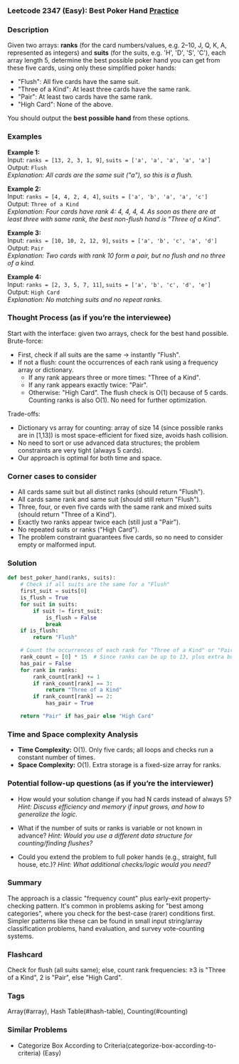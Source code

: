 ### Leetcode 2347 (Easy): Best Poker Hand [Practice](https://leetcode.com/problems/best-poker-hand)

### Description  
Given two arrays: **ranks** (for the card numbers/values, e.g. 2–10, J, Q, K, A, represented as integers) and **suits** (for the suits, e.g. 'H', 'D', 'S', 'C'), each array length 5, determine the best possible poker hand you can get from these five cards, using only these simplified poker hands:
- "Flush": All five cards have the same suit.
- "Three of a Kind": At least three cards have the same rank.
- "Pair": At least two cards have the same rank.
- "High Card": None of the above.

You should output the **best possible hand** from these options.

### Examples  

**Example 1:**  
Input: `ranks = [13, 2, 3, 1, 9]`, `suits = ['a', 'a', 'a', 'a', 'a']`  
Output: `Flush`  
*Explanation: All cards are the same suit ("a"), so this is a flush.*

**Example 2:**  
Input: `ranks = [4, 4, 2, 4, 4]`, `suits = ['a', 'b', 'a', 'a', 'c']`  
Output: `Three of a Kind`  
*Explanation: Four cards have rank 4: 4, 4, 4, 4. As soon as there are at least three with same rank, the best non-flush hand is "Three of a Kind".*

**Example 3:**  
Input: `ranks = [10, 10, 2, 12, 9]`, `suits = ['a', 'b', 'c', 'a', 'd']`  
Output: `Pair`  
*Explanation: Two cards with rank 10 form a pair, but no flush and no three of a kind.*

**Example 4:**  
Input: `ranks = [2, 3, 5, 7, 11]`, `suits = ['a', 'b', 'c', 'd', 'e']`  
Output: `High Card`  
*Explanation: No matching suits and no repeat ranks.*

### Thought Process (as if you’re the interviewee)  

Start with the interface: given two arrays, check for the best hand possible.  
Brute-force:  
- First, check if all suits are the same → instantly "Flush".
- If not a flush: count the occurrences of each rank using a frequency array or dictionary.
  - If any rank appears three or more times: "Three of a Kind".
  - If any rank appears exactly twice: "Pair".
  - Otherwise: "High Card".
The flush check is O(1) because of 5 cards. Counting ranks is also O(1). No need for further optimization.

Trade-offs:  
- Dictionary vs array for counting: array of size 14 (since possible ranks are in [1,13]) is most space-efficient for fixed size, avoids hash collision.  
- No need to sort or use advanced data structures; the problem constraints are very tight (always 5 cards).  
- Our approach is optimal for both time and space.

### Corner cases to consider  
- All cards same suit but all distinct ranks (should return "Flush").
- All cards same rank and same suit (should still return "Flush").
- Three, four, or even five cards with the same rank and mixed suits (should return "Three of a Kind").
- Exactly two ranks appear twice each (still just a "Pair").
- No repeated suits or ranks ("High Card").
- The problem constraint guarantees five cards, so no need to consider empty or malformed input.

### Solution

```python
def best_poker_hand(ranks, suits):
    # Check if all suits are the same for a "Flush"
    first_suit = suits[0]
    is_flush = True
    for suit in suits:
        if suit != first_suit:
            is_flush = False
            break
    if is_flush:
        return "Flush"

    # Count the occurrences of each rank for "Three of a Kind" or "Pair"
    rank_count = [0] * 15  # Since ranks can be up to 13, plus extra buffer
    has_pair = False
    for rank in ranks:
        rank_count[rank] += 1
        if rank_count[rank] == 3:
            return "Three of a Kind"
        if rank_count[rank] == 2:
            has_pair = True

    return "Pair" if has_pair else "High Card"
```

### Time and Space complexity Analysis  

- **Time Complexity:** O(1). Only five cards; all loops and checks run a constant number of times.
- **Space Complexity:** O(1). Extra storage is a fixed-size array for ranks.

### Potential follow-up questions (as if you’re the interviewer)  

- How would your solution change if you had N cards instead of always 5?
  *Hint: Discuss efficiency and memory if input grows, and how to generalize the logic.*

- What if the number of suits or ranks is variable or not known in advance?
  *Hint: Would you use a different data structure for counting/finding flushes?*

- Could you extend the problem to full poker hands (e.g., straight, full house, etc.)?
  *Hint: What additional checks/logic would you need?*

### Summary
The approach is a classic "frequency count" plus early-exit property-checking pattern. It's common in problems asking for "best among categories", where you check for the best-case (rarer) conditions first. Simpler patterns like these can be found in small input string/array classification problems, hand evaluation, and survey vote-counting systems.


### Flashcard
Check for flush (all suits same); else, count rank frequencies: ≥3 is "Three of a Kind", 2 is "Pair", else "High Card".

### Tags
Array(#array), Hash Table(#hash-table), Counting(#counting)

### Similar Problems
- Categorize Box According to Criteria(categorize-box-according-to-criteria) (Easy)